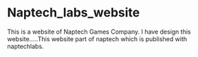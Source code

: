# Naptech_labs_website
This is a website of Naptech Games Company. I have design this website.....This website part of naptech which is published with naptechlabs.
